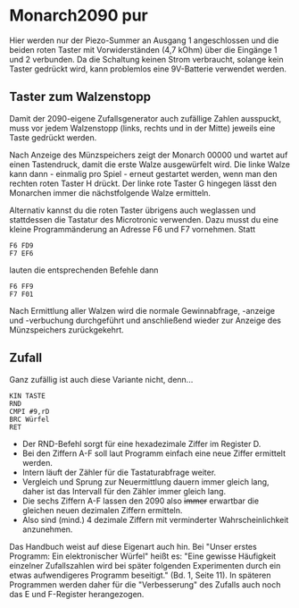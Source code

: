 # Monarch2090 pur

Hier werden nur der Piezo-Summer an Ausgang 1 angeschlossen und die beiden roten Taster mit Vorwiderständen (4,7 kOhm) über die Eingänge 1 und 2 verbunden. Da die Schaltung keinen Strom verbraucht, solange kein Taster gedrückt wird, kann problemlos eine 9V-Batterie verwendet werden. 

## Taster zum Walzenstopp

Damit der 2090-eigene Zufallsgenerator auch zufällige Zahlen ausspuckt, muss vor jedem Walzenstopp (links, rechts und in der Mitte) jeweils eine Taste gedrückt werden.

Nach Anzeige des Münzspeichers zeigt der Monarch 00000 und wartet auf einen Tastendruck, damit die erste Walze ausgewürfelt wird. Die linke Walze kann dann - einmalig pro Spiel - erneut gestartet werden, wenn man den rechten roten Taster H drückt. Der linke rote Taster G hingegen lässt den Monarchen immer die nächstfolgende Walze ermitteln. 

Alternativ kannst du die roten Taster übrigens auch weglassen und stattdessen die Tastatur des Microtronic verwenden. Dazu musst du eine kleine Programmänderung an Adresse F6 und F7 vornehmen. Statt
```
F6 FD9     
F7 EF6      
```
lauten die entsprechenden Befehle dann
```
F6 FF9     
F7 F01      
```

Nach Ermittlung aller Walzen wird die normale Gewinnabfrage, -anzeige und -verbuchung durchgeführt und anschließend wieder zur Anzeige des Münzspeichers zurückgekehrt.

## Zufall

Ganz zufällig ist auch diese Variante nicht, denn...
```
KIN TASTE
RND
CMPI #9,rD
BRC Würfel
RET
```

- Der RND-Befehl sorgt für eine hexadezimale Ziffer im Register D.
- Bei den Ziffern A-F soll laut Programm einfach eine neue Ziffer ermittelt werden.
- Intern läuft der Zähler für die Tastaturabfrage weiter.
- Vergleich und Sprung zur Neuermittlung dauern immer gleich lang, daher ist das Intervall für den Zähler immer gleich lang.
- Die sechs Ziffern A-F lassen den 2090 also ~~immer~~ erwartbar die gleichen neuen dezimalen Ziffern ermitteln.
- Also sind (mind.) 4 dezimale Ziffern mit verminderter Wahrscheinlichkeit anzunehmen.

Das Handbuch weist auf diese Eigenart auch hin. Bei "Unser erstes Programm: Ein elektronischer Würfel" heißt es: "Eine gewisse Häufigkeit einzelner Zufallszahlen wird bei später folgenden Experimenten durch ein etwas aufwendigeres Programm beseitigt." (Bd. 1, Seite 11). In späteren Programmen werden daher für die "Verbesserung" des Zufalls auch noch das E und F-Register herangezogen.
